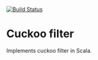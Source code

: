[![Build Status](https://travis-ci.org/newhoggy/pico-cuckoo-filter.svg?branch=master)](https://travis-ci.org/newhoggy/pico-cuckoo-filter)

Cuckoo filter
=============
Implements cuckoo filter in Scala.
